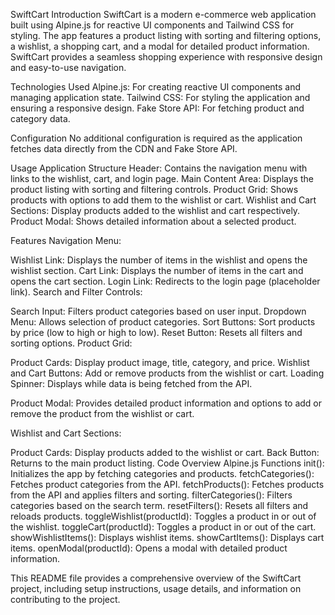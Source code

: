 
SwiftCart
Introduction
SwiftCart is a modern e-commerce web application built using Alpine.js for reactive UI components and Tailwind CSS for styling. The app features a product listing with sorting and filtering options, a wishlist, a shopping cart, and a modal for detailed product information. SwiftCart provides a seamless shopping experience with responsive design and easy-to-use navigation.

Technologies Used
Alpine.js: For creating reactive UI components and managing application state.
Tailwind CSS: For styling the application and ensuring a responsive design.
Fake Store API: For fetching product and category data.

Configuration
No additional configuration is required as the application fetches data directly from the CDN and Fake Store API.

Usage
Application Structure
Header: Contains the navigation menu with links to the wishlist, cart, and login page.
Main Content Area: Displays the product listing with sorting and filtering controls.
Product Grid: Shows products with options to add them to the wishlist or cart.
Wishlist and Cart Sections: Display products added to the wishlist and cart respectively.
Product Modal: Shows detailed information about a selected product.

Features
Navigation Menu:

Wishlist Link: Displays the number of items in the wishlist and opens the wishlist section.
Cart Link: Displays the number of items in the cart and opens the cart section.
Login Link: Redirects to the login page (placeholder link).
Search and Filter Controls:

Search Input: Filters product categories based on user input.
Dropdown Menu: Allows selection of product categories.
Sort Buttons: Sort products by price (low to high or high to low).
Reset Button: Resets all filters and sorting options.
Product Grid:

Product Cards: Display product image, title, category, and price.
Wishlist and Cart Buttons: Add or remove products from the wishlist or cart.
Loading Spinner: Displays while data is being fetched from the API.

Product Modal: Provides detailed product information and options to add or remove the product from the wishlist or cart.

Wishlist and Cart Sections:

Product Cards: Display products added to the wishlist or cart.
Back Button: Returns to the main product listing.
Code Overview
Alpine.js Functions
init(): Initializes the app by fetching categories and products.
fetchCategories(): Fetches product categories from the API.
fetchProducts(): Fetches products from the API and applies filters and sorting.
filterCategories(): Filters categories based on the search term.
resetFilters(): Resets all filters and reloads products.
toggleWishlist(productId): Toggles a product in or out of the wishlist.
toggleCart(productId): Toggles a product in or out of the cart.
showWishlistItems(): Displays wishlist items.
showCartItems(): Displays cart items.
openModal(productId): Opens a modal with detailed product information.

This README file provides a comprehensive overview of the SwiftCart project, including setup instructions, usage details, and information on contributing to the project.